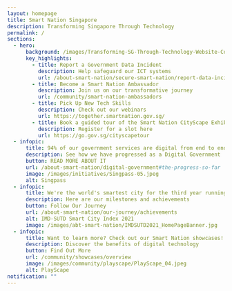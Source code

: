 ```yaml
---
layout: homepage
title: Smart Nation Singapore
description: Transforming Singapore Through Technology
permalink: /
sections:
  - hero:
      background: /images/Transforming-SG-Through-Technology-Website-Cover-Park.jpg
      key_highlights:
        - title: Report a Government Data Incident
          description: Help safeguard our ICT systems
          url: /about-smart-nation/secure-smart-nation/report-data-incident
        - title: Become a Smart Nation Ambassador
          description: Join us on our transformative journey
          url: /community/smart-nation-ambassadors
        - title: Pick Up New Tech Skills
          description: Check out our webinars
          url: https://together.smartnation.gov.sg/
        - title: Book a guided tour of the Smart Nation CityScape Exhibition
          description: Register for a slot here
          url: https://go.gov.sg/cityscapetour
  - infopic:
      title: 94% of our government services are digital from end to end!
      description: See how we have progressed as a Digital Government
      button: READ MORE ABOUT IT
      url: /about-smart-nation/digital-government#the-progress-so-far
      image: /images/initiatives/Singpass-05.jpeg
      alt: Singpass
  - infopic:
      title: We're the world's smartest city for the third year running!
      description: Here are our milestones and achievements
      button: Follow Our Journey
      url: /about-smart-nation/our-journey/achievements
      alt: IMD-SUTD Smart City Index 2021
      image: /images/abt-smart-nation/IMDSUTD2021_HomePageBanner.jpg
  - infopic:
      title: Want to learn more? Check out our Smart Nation showcases!
      description: Discover the benefits of digital technology
      button: Find Out More
      url: /community/showcases/overview
      image: /images/community/playscape/PlayScape_04.jpeg
      alt: PlayScape
notification: ""
---
```

